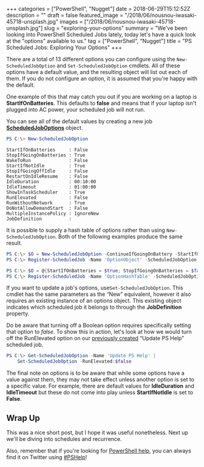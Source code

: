 +++
categories = ["PowerShell", "Nugget"]
date = 2018-06-29T15:12:52Z
description = ""
draft = false
featured_image = "/2018/06/nousnou-iwasaki-45718-unsplash.jpg"
images = ["/2018/06/nousnou-iwasaki-45718-unsplash.jpg"]
slug = "exploring-your-options"
summary = "We've been looking into PowerShell Scheduled Jobs lately, today let's have a quick look at the \"options\" available to us."
tag = ["PowerShell", "Nugget"]
title = "PS Scheduled Jobs: Exploring Your Options"
+++


There are a total of 13 different options you can configure using the `New-ScheduledJobOption` and `Set-ScheduledJobOption` cmdlets. All of these options have a default value, and the resulting object will list out each of them. If you do not configure an option, it is assumed that you're happy with the default.

One example of this that may catch you out if you are working on a laptop is **StartIfOnBatteries**. This defaults to **false** and means that if your laptop isn't plugged into AC power, your scheduled job will not run.

You can see all of the default values by creating a new job [**ScheduledJobOptions**](https://docs.microsoft.com/en-us/powershell/module/psscheduledjob/new-scheduledjoboption?view=powershell-5.1#outputs) object.

```powershell
PS C:\> New-ScheduledJobOption

```

```
StartIfOnBatteries     : False
StopIfGoingOnBatteries : True
WakeToRun              : False
StartIfNotIdle         : True
StopIfGoingOffIdle     : False
RestartOnIdleResume    : False
IdleDuration           : 00:10:00
IdleTimeout            : 01:00:00
ShowInTaskScheduler    : True
RunElevated            : False
RunWithoutNetwork      : True
DoNotAllowDemandStart  : False
MultipleInstancePolicy : IgnoreNew
JobDefinition          :

```

It is possible to supply a hash table of options rather than using `New-ScheduledJobOption`. Both of the following examples produce the same result.

```powershell
PS C:\> $O = New-ScheduledJobOption -ContinueIfGoingOnBattery -StartIfOnBattery
PS C:\> Register-ScheduledJob -Name 'OptionObject' -ScheduledJobOption $O

```

```powershell
PS C:\> $O = @{StartIfOnBatteries = $true; StopIfGoingOnBatteries = $false}
PS C:\> Register-ScheduledJob -Name 'OptionHashTable' -ScheduledJobOption $O

```

If you want to update a job's options, use`Set-ScheduledJobOption`. This cmdlet has the same parameters as the “New” equivalent, however it also requires an existing instance of an options object. This existing object indicates which scheduled job it belongs to through the **JobDefinition** property.

Do be aware that turning off a Boolean option requires specifically setting that option to _false_. To show this in action, let's look at how we would turn off the RunElevated option on our [previously created](https://king.geek.nz/2018/06/18/powershell-orchestration-with-scheduled-jobs-the-start-of-a-series/) “Update PS Help” scheduled job.

```powershell
PS C:\> Get-ScheduledJobOption -Name 'Update PS Help' |
    Set-ScheduledJobOption -RunElevated:$false

```

The final note on options is to be aware that while some options have a value against them, they may not take effect unless another option is set to a specific value. For example, there are default values for **IdleDuration** and **IdleTimeout** but these do not come into play unless **StartIfNotIdle** is set to **False**.

## **Wrap Up**

This was a nice short post, but I hope it was useful nonetheless. Next up we'll be diving into schedules and recurrence.

Also, remember that if you're looking for [PowerShell help](https://king.geek.nz/2018/03/20/pshelp-twitter/), you can always find it on Twitter using [#PSHelp](https://twitter.com/search?f=tweets&vertical=default&q=%23pshelp&src=typd)!

